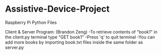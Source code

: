 # Assistive-Device-Project
Raspberry Pi Python Files

Client & Server Program: (Brandon Zeng)
-To retrieve contents of "book1" in the client.py terminal type "GET book1"
-Press 'q' to quit terminal
-You can add more books by importing book.txt files inside the same folder as server.py

